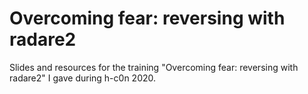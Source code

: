 # Overcoming fear: reversing with radare2

Slides and resources for the training "Overcoming fear: reversing with radare2" I gave during h-c0n 2020.